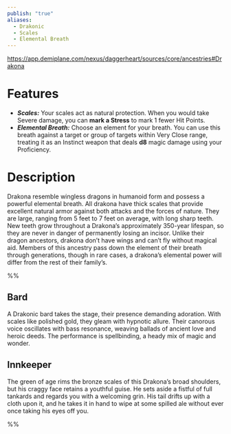 ```yaml
---
publish: "true"
aliases:
  - Drakonic
  - Scales
  - Elemental Breath
---
```

https://app.demiplane.com/nexus/daggerheart/sources/core/ancestries#Drakona

# Features
* ***Scales:*** Your scales act as natural protection. When you would take Severe damage, you can **mark a Stress** to mark 1 fewer Hit Points.
* ***Elemental Breath:*** Choose an element for your breath. You can use this breath against a target or group of targets within Very Close range, treating it as an Instinct weapon that deals **d8** magic damage using your Proficiency.

# Description
Drakona resemble wingless dragons in humanoid form and possess a powerful elemental breath. All drakona have thick scales that provide excellent natural armor against both attacks and the forces of nature. They are large, ranging from 5 feet to 7 feet on average, with long sharp teeth. New teeth grow throughout a Drakona’s approximately 350-year lifespan, so they are never in danger of permanently losing an incisor. Unlike their dragon ancestors, drakona don’t have wings and can’t fly without magical aid. Members of this ancestry pass down the element of their breath through generations, though in rare cases, a drakona’s elemental power will differ from the rest of their family’s.


%%

## Bard
A Drakonic bard takes the stage, their presence demanding adoration. With scales like polished gold, they gleam with hypnotic allure. Their canorous voice oscillates with bass resonance, weaving ballads of ancient love and heroic deeds. The performance is spellbinding, a heady mix of magic and wonder.

## Innkeeper
The green of age rims the bronze scales of this Drakona’s broad shoulders, but his craggy face retains a youthful guise. He sets aside a fistful of full tankards and regards you with a welcoming grin. His tail drifts up with a cloth upon it, and he takes it in hand to wipe at some spilled ale without ever once taking his eyes off you.

%%

